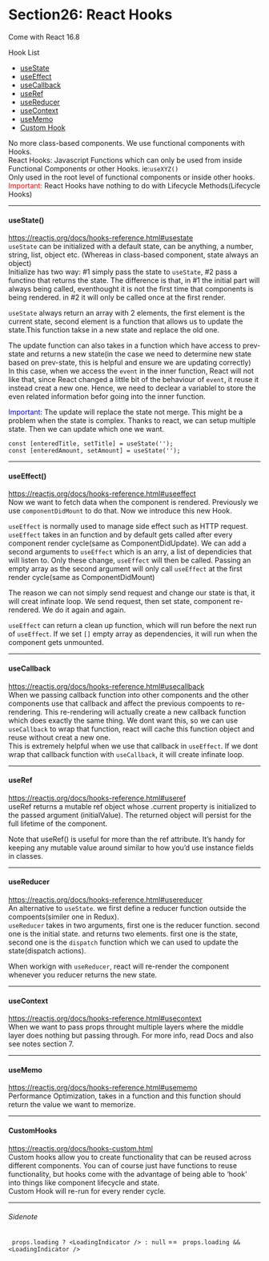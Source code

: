 # Section26: React Hooks

Come with React 16.8  

Hook List

- <a href='#usestate'>useState</a>
- <a href='#useeffect'>useEffect</a>
- <a href='#usecallback'>useCallback</a>
- <a href='#useref'>useRef</a>
- <a href='#usereducer'>useReducer</a>
- <a href='#usecontext'>useContext</a>
- <a href='#usememo'>useMemo</a>
- <a href='#customhooks'>Custom Hook</a>

No more class-based components. We use functional components with Hooks.  
React Hooks: Javascript Functions which can only be used from inside Functional Components or other Hooks. ie:`useXYZ()`  
Only used in the root level of functional components or inside other hooks.  
<sapn style="color:red">Important:</sapn> React Hooks have nothing to do with Lifecycle Methods(Lifecycle Hooks)

***
#### useState()
https://reactjs.org/docs/hooks-reference.html#usestate  
`useState` can be initialized with a default state, can be anything, a number, string, list, object etc. (Whereas in class-based component, state always an object)  
Initialize has two way: #1 simply pass the state to `useState`, #2 pass a functino that returns the state. The difference is that, in #1 the initial part will always being called, eventhought it is not the first time that components is being rendered. in #2 it will only be called once at the first render.

`useState` always return an array with 2 elements, the first element is the current state, second element is a function that allows us to update the state.This function takse in a new state and replace the old one.   

The update function can also takes in a function which have access to prev-state and returns a new state(in the case we need to determine new state based on prev-state, this is helpful and ensure we are updating correctly)  
In this case, when we access the `event` in the inner function, React will not like that, since React changed a little bit of the behaviour of `event`, it reuse it instead creat a new one. Hence, we need to declear a variablel to store the even related information befor going into the inner function.

<sapn style="color:blue">Important:</sapn> The update will replace the state not merge.
This might be a problem when the state is complex. Thanks to react, we can setup multiple state. Then we can update which one we want.
```JSX
const [enteredTitle, setTitle] = useState('');
const [enteredAmount, setAmount] = useState('');
```

***
#### useEffect()
https://reactjs.org/docs/hooks-reference.html#useeffect  
Now we want to fetch data when the component is rendered. Previously we use `componentDidMount` to do that. Now we introduce this new Hook.  

`useEffect` is normally used to manage side effect such as HTTP request. `useEffect` takes in an function and by default gets called after every component render cycle(same as ComponentDidUpdate). We can add a second arguments to `useEffect` which is an arry, a list of dependicies that will listen to. Only these change, `useEffect` will then be called. Passing an empty array as the second argument will only call `useEffect` at the first render cycle(same as ComponentDidMount)

The reason we can not simply send request and change our state is that, it will creat infinate loop. We send request, then set state, component re-rendered. We do it again and again.

`useEffect` can return a clean up function, which will run before the next run of `useEffect`. If we set `[]` empty array as dependencies, it will run when the component gets unmounted.

***
#### useCallback
https://reactjs.org/docs/hooks-reference.html#usecallback  
When we passing callback function into other components and the other components use that callback and affect the previous compoents to re-rendering. This re-rendering will actually create a new callback function which does exactly the same thing. We dont want this, so we can use `useCallback` to wrap that function, react will cache this function object and reuse without creat a new one.  
This is extremely helpful when we use that callback in `useEffect`. If we dont wrap that callback function with `useCallback`, it will create infinate loop.

***
#### useRef
https://reactjs.org/docs/hooks-reference.html#useref  
useRef returns a mutable ref object whose .current property is initialized to the passed argument (initialValue). The returned object will persist for the full lifetime of the component.

Note that useRef() is useful for more than the ref attribute. It’s handy for keeping any mutable value around similar to how you’d use instance fields in classes.

***
#### useReducer
https://reactjs.org/docs/hooks-reference.html#usereducer  
An alternative to `useState`. we first define a reducer function outside the compoents(similer one in Redux).  
`useReducer` takes in two arguments, first one is the reducer function. second one is the initial state. and returns two elements. first one is the state, second one is the `dispatch` function which we can used to update the state(dispatch actions).

When workign with `useReducer`, react will re-render the component whenever you reducer returns the new state.

***
#### useContext
https://reactjs.org/docs/hooks-reference.html#usecontext  
When we want to pass props throught multiple layers where the middle layer does nothing but passing through.
For more info, read Docs and also see notes section 7.

***
#### useMemo
https://reactjs.org/docs/hooks-reference.html#usememo  
Performance Optimization, takes in a function and this function should return the value we want to memorize.

***
#### CustomHooks
https://reactjs.org/docs/hooks-custom.html  
Custom hooks allow you to create functionality that can be reused across different components. You can of course just have functions to reuse functionality, but hooks come with the advantage of being able to ‘hook’ into things like component lifecycle and state.  
Custom Hook will re-run for every render cycle.


***
###### Sidenote
` props.loading ? <LoadingIndicator /> : null` == ` props.loading && <LoadingIndicator />`

